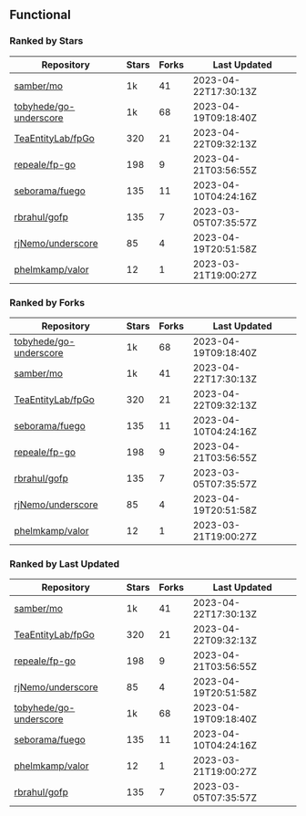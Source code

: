 ## Functional

### Ranked by Stars

| Repository | Stars | Forks | Last Updated |
|------------|-------|-------|--------------|
| [samber/mo](https://github.com/samber/mo) | 1k | 41 | 2023-04-22T17:30:13Z |
| [tobyhede/go-underscore](https://github.com/tobyhede/go-underscore) | 1k | 68 | 2023-04-19T09:18:40Z |
| [TeaEntityLab/fpGo](https://github.com/TeaEntityLab/fpGo) | 320 | 21 | 2023-04-22T09:32:13Z |
| [repeale/fp-go](https://github.com/repeale/fp-go) | 198 | 9 | 2023-04-21T03:56:55Z |
| [seborama/fuego](https://github.com/seborama/fuego) | 135 | 11 | 2023-04-10T04:24:16Z |
| [rbrahul/gofp](https://github.com/rbrahul/gofp) | 135 | 7 | 2023-03-05T07:35:57Z |
| [rjNemo/underscore](https://github.com/rjNemo/underscore) | 85 | 4 | 2023-04-19T20:51:58Z |
| [phelmkamp/valor](https://github.com/phelmkamp/valor) | 12 | 1 | 2023-03-21T19:00:27Z |

### Ranked by Forks

| Repository | Stars | Forks | Last Updated |
|------------|-------|-------|--------------|
| [tobyhede/go-underscore](https://github.com/tobyhede/go-underscore) | 1k | 68 | 2023-04-19T09:18:40Z |
| [samber/mo](https://github.com/samber/mo) | 1k | 41 | 2023-04-22T17:30:13Z |
| [TeaEntityLab/fpGo](https://github.com/TeaEntityLab/fpGo) | 320 | 21 | 2023-04-22T09:32:13Z |
| [seborama/fuego](https://github.com/seborama/fuego) | 135 | 11 | 2023-04-10T04:24:16Z |
| [repeale/fp-go](https://github.com/repeale/fp-go) | 198 | 9 | 2023-04-21T03:56:55Z |
| [rbrahul/gofp](https://github.com/rbrahul/gofp) | 135 | 7 | 2023-03-05T07:35:57Z |
| [rjNemo/underscore](https://github.com/rjNemo/underscore) | 85 | 4 | 2023-04-19T20:51:58Z |
| [phelmkamp/valor](https://github.com/phelmkamp/valor) | 12 | 1 | 2023-03-21T19:00:27Z |

### Ranked by Last Updated

| Repository | Stars | Forks | Last Updated |
|------------|-------|-------|--------------|
| [samber/mo](https://github.com/samber/mo) | 1k | 41 | 2023-04-22T17:30:13Z |
| [TeaEntityLab/fpGo](https://github.com/TeaEntityLab/fpGo) | 320 | 21 | 2023-04-22T09:32:13Z |
| [repeale/fp-go](https://github.com/repeale/fp-go) | 198 | 9 | 2023-04-21T03:56:55Z |
| [rjNemo/underscore](https://github.com/rjNemo/underscore) | 85 | 4 | 2023-04-19T20:51:58Z |
| [tobyhede/go-underscore](https://github.com/tobyhede/go-underscore) | 1k | 68 | 2023-04-19T09:18:40Z |
| [seborama/fuego](https://github.com/seborama/fuego) | 135 | 11 | 2023-04-10T04:24:16Z |
| [phelmkamp/valor](https://github.com/phelmkamp/valor) | 12 | 1 | 2023-03-21T19:00:27Z |
| [rbrahul/gofp](https://github.com/rbrahul/gofp) | 135 | 7 | 2023-03-05T07:35:57Z |

